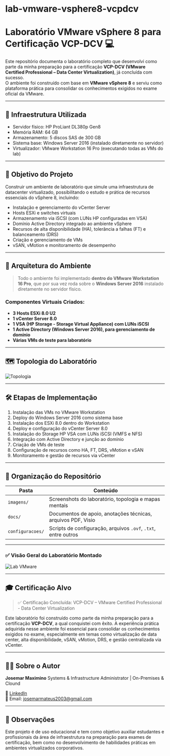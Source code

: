 # lab-vmware-vsphere8-vcpdcv
# Laboratório VMware vSphere 8 para Certificação VCP-DCV 💻 

Este repositório documenta o laboratório completo que desenvolvi como parte da minha preparação para a certificação **VCP-DCV (VMware Certified Professional – Data Center Virtualization)**, já concluída com sucesso.  
O ambiente foi construído com base em **VMware vSphere 8** e serviu como plataforma prática para consolidar os conhecimentos exigidos no exame oficial da VMware.

---

## 🧰 Infraestrutura Utilizada

- Servidor físico: HP ProLiant DL380p Gen8
- Memória RAM: 64 GB
- Armazenamento: 5 discos SAS de 300 GB
- Sistema base: Windows Server 2016 (instalado diretamente no servidor)
- Virtualizador: VMware Workstation 16 Pro (executando todas as VMs do lab)

---

## 🎯 Objetivo do Projeto

Construir um ambiente de laboratório que simule uma infraestrutura de datacenter virtualizado, possibilitando o estudo e prática de recursos essenciais do vSphere 8, incluindo:

- Instalação e gerenciamento do vCenter Server
- Hosts ESXi e switches virtuais
- Armazenamento via iSCSI (com LUNs HP configuradas em VSA)
- Domínio Active Directory integrado ao ambiente vSphere
- Recursos de alta disponibilidade (HA), tolerância a falhas (FT) e balanceamento (DRS)
- Criação e gerenciamento de VMs
- vSAN, vMotion e monitoramento de desempenho

---

## 🧱 Arquitetura do Ambiente

> Todo o ambiente foi implementado **dentro do VMware Workstation 16 Pro**, que por sua vez roda sobre o **Windows Server 2016** instalado diretamente no servidor físico.

### Componentes Virtuais Criados:

- **3 Hosts ESXi 8.0 U2**
- **1 vCenter Server 8.0**
- **1 VSA (HP Storage - Storage Virtual Appliance) com LUNs iSCSI**
- **1 Active Directory (Windows Server 2016), para gerenciamento de domínio**
- **Várias VMs de teste para laboratório**

---

## 🗺️ Topologia do Laboratório

![Topologia](imagens/lab_topologia.png)

---

## 🛠️ Etapas de Implementação

1. Instalação das VMs no VMware Workstation
2. Deploy do Windows Server 2016 como sistema base
3. Instalação dos ESXi 8.0 dentro do Workstation
4. Deploy e configuração do vCenter Server 8.0
5. Instalação do Storage HP VSA com LUNs iSCSI (VMFS e NFS)
6. Integração com Active Directory e junção ao domínio
7. Criação de VMs de teste
8. Configuração de recursos como HA, FT, DRS, vMotion e vSAN
9. Monitoramento e gestão de recursos via vCenter

---

## 📁 Organização do Repositório

| Pasta             | Conteúdo                                                         |
|------------------|------------------------------------------------------------------|
| `imagens/`       | Screenshots do laboratório, topologia e mapas mentais            |
| `docs/`          | Documentos de apoio, anotações técnicas, arquivos PDF, Visio     |
| `configuracoes/` | Scripts de configuração, arquivos `.ovf`, `.txt`, entre outros   |

---

### ✅ Visão Geral do Laboratório Montado

![Lab VMware](imagens/vsphere_lab.png)

---

## 🎓 Certificação Alvo

> ✅ Certificação Concluída: VCP-DCV – VMware Certified Professional - Data Center Virtualization

Este laboratório foi construído como parte da minha preparação para a certificação **VCP-DCV**, a qual conquistei com êxito. A experiência prática adquirida nesse ambiente foi essencial para consolidar os conhecimentos exigidos no exame, especialmente em temas como virtualização de data center, alta disponibilidade, vSAN, vMotion, DRS, e gestão centralizada via vCenter.


---

## 👨‍💻 Sobre o Autor

**Josemar Maximino**
Systems & Infrastructure Administrator | On-Premises & Clound

🔗 [LinkedIn](https://www.linkedin.com/in/josemar-maximino-8bb974251?utm_source=share&utm_campaign=share_via&utm_content=profile&utm_medium=ios_app)  
📧 Email: josemarmateus2003@gmail.com

---

## 📌 Observações

Este projeto é de uso educacional e tem como objetivo auxiliar estudantes e profissionais da área de infraestrutura na preparação para exames de certificação, bem como no desenvolvimento de habilidades práticas em ambientes virtualizados corporativos.
